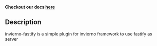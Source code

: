<b>Checkout our docs <a href="https://www.npmjs.com/package/invierno" target="_blank">here</a></b>

## Description

invierno-fastify is a simple plugin for invierno framework to use fastify as server
